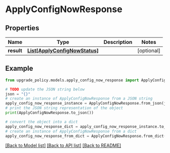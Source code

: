 # ApplyConfigNowResponse


## Properties

Name | Type | Description | Notes
------------ | ------------- | ------------- | -------------
**result** | [**List[ApplyConfigNowStatus]**](ApplyConfigNowStatus.md) |  | [optional] 

## Example

```python
from upgrade_policy.models.apply_config_now_response import ApplyConfigNowResponse

# TODO update the JSON string below
json = "{}"
# create an instance of ApplyConfigNowResponse from a JSON string
apply_config_now_response_instance = ApplyConfigNowResponse.from_json(json)
# print the JSON string representation of the object
print(ApplyConfigNowResponse.to_json())

# convert the object into a dict
apply_config_now_response_dict = apply_config_now_response_instance.to_dict()
# create an instance of ApplyConfigNowResponse from a dict
apply_config_now_response_from_dict = ApplyConfigNowResponse.from_dict(apply_config_now_response_dict)
```
[[Back to Model list]](../README.md#documentation-for-models) [[Back to API list]](../README.md#documentation-for-api-endpoints) [[Back to README]](../README.md)


